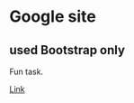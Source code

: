 # Google site 
## used Bootstrap only
Fun task.

[Link](https://husamoa.github.io/bootstrap-google/ "Google's Homepage")
